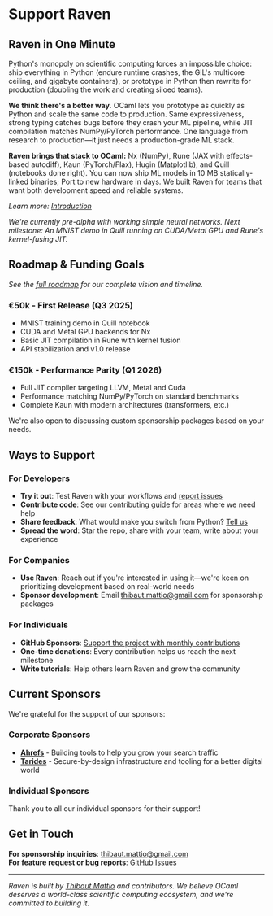 # Support Raven

## Raven in One Minute

Python's monopoly on scientific computing forces an impossible choice: ship everything in Python (endure runtime crashes, the GIL's multicore ceiling, and gigabyte containers), or prototype in Python then rewrite for production (doubling the work and creating siloed teams).

**We think there's a better way.** OCaml lets you prototype as quickly as Python and scale the same code to production. Same expressiveness, strong typing catches bugs before they crash your ML pipeline, while JIT compilation matches NumPy/PyTorch performance. One language from research to production—it just needs a production-grade ML stack.

**Raven brings that stack to OCaml:** Nx (NumPy), Rune (JAX with effects-based autodiff), Kaun (PyTorch/Flax), Hugin (Matplotlib), and Quill (notebooks done right). You can now ship ML models in 10 MB statically-linked binaries; Port to new hardware in days. We built Raven for teams that want both development speed and reliable systems.

_Learn more: [Introduction](/docs/introduction)_

_We're currently pre-alpha with working simple neural networks. Next milestone: An MNIST demo in Quill running on CUDA/Metal GPU and Rune's kernel-fusing JIT._

## Roadmap & Funding Goals

_See the [full roadmap](/docs/roadmap) for our complete vision and timeline._

### €50k - First Release (Q3 2025)
- MNIST training demo in Quill notebook
- CUDA and Metal GPU backends for Nx
- Basic JIT compilation in Rune with kernel fusion
- API stabilization and v1.0 release

### €150k - Performance Parity (Q1 2026)
- Full JIT compiler targeting LLVM, Metal and Cuda
- Performance matching NumPy/PyTorch on standard benchmarks
- Complete Kaun with modern architectures (transformers, etc.)

We're also open to discussing custom sponsorship packages based on your needs.

## Ways to Support

### For Developers
- **Try it out**: Test Raven with your workflows and [report issues](https://github.com/raven-ml/raven/issues)
- **Contribute code**: See our [contributing guide](https://github.com/raven-ml/raven/blob/main/CONTRIBUTING.md) for areas where we need help
- **Share feedback**: What would make you switch from Python? [Tell us](mailto:thibaut.mattio@gmail.com)
- **Spread the word**: Star the repo, share with your team, write about your experience

### For Companies
- **Use Raven**: Reach out if you're interested in using it—we're keen on prioritizing development based on real-world needs
- **Sponsor development**: Email [thibaut.mattio@gmail.com](mailto:thibaut.mattio@gmail.com) for sponsorship packages

### For Individuals
- **GitHub Sponsors**: [Support the project with monthly contributions](https://github.com/sponsors/tmattio)
- **One-time donations**: Every contribution helps us reach the next milestone
- **Write tutorials**: Help others learn Raven and grow the community

## Current Sponsors

We're grateful for the support of our sponsors:

### Corporate Sponsors

- [**Ahrefs**](https://ahrefs.com) - Building tools to help you grow your search traffic
- [**Tarides**](https://tarides.com) - Secure-by-design infrastructure and tooling for a better digital world

### Individual Sponsors

Thank you to all our individual sponsors for their support!

## Get in Touch

**For sponsorship inquiries**: [thibaut.mattio@gmail.com](mailto:thibaut.mattio@gmail.com)  
**For feature request or bug reports**: [GitHub Issues](https://github.com/raven-ml/raven/issues)

---

_Raven is built by [Thibaut Mattio](https://github.com/tmattio) and contributors. We believe OCaml deserves a world-class scientific computing ecosystem, and we're committed to building it._
